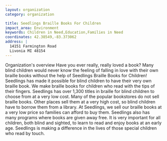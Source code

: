```yaml
---
layout: organization
category: organization

title: Seedlings Braille Books For Children
impact_area: Environment
keywords: Children in Need,Education,Families in Need
coordinates: 42.38549,-83.373062
address: |
  14151 Farmington Road
  Livonia MI 48154
---
```

Organization's overview
Have you ever really, really loved a book? Many blind children would never know the feeling of falling in love with their own braille books without the help of Seedlings Braille Books for Children!  Seedlings has made it possible for blind children to have their very own braille book.  We make braille books for children who read with the tips of their fingers.  Seedlings has over 1,300 titles in braille for blind children to choose from at a very low cost. Many of the popular bookstores do not sell braille books. Other places sell them at a very high cost, so blind children have to borrow them from a library.  At Seedlings, we sell our braille books at a very low price so families can afford to buy them.  Seedlings also has many programs where books are given away free.  It is very important for all children, both blind and sighted, to learn to read and enjoy books at an early age.  Seedlings is making a difference in the lives of those special children who read by touch.